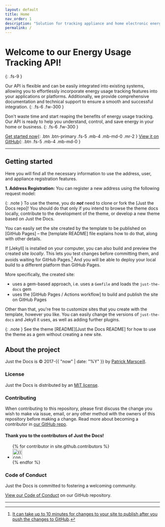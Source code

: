 ```yaml
---
layout: default
title: Home
nav_order: 1
description: "Solution for tracking appliance and home electronic energy use through web APIs"
permalink: /
---
```


# Welcome to our Energy Usage Tracking API!
{: .fs-9 }

Our API is flexible and can be easily integrated into existing systems, allowing you to effortlessly incorporate energy usage tracking features into your applications or platforms. Additionally, we provide comprehensive documentation and technical support to ensure a smooth and successful integration.
{: .fs-6 .fw-300 }

Don't waste time and start reaping the benefits of energy usage tracking. Our API is ready to help you understand, control, and save energy in your home or business.
{: .fs-6 .fw-300 }

[Get started now](#getting-started){: .btn .btn-primary .fs-5 .mb-4 .mb-md-0 .mr-2 }
[View it on GitHub][KIRGH Energy repo]{: .btn .fs-5 .mb-4 .mb-md-0 }

---

## Getting started

Here you will find all the necessary information to use the address, user, and appliance registration features.

**1. Address Registration:**
You can register a new address using the following request model:







{: .note }
To use the theme, you do ***not*** need to clone or fork the [Just the Docs repo]! You should do that only if you intend to browse the theme docs locally, contribute to the development of the theme, or develop a new theme based on Just the Docs.

You can easily set the site created by the template to be published on [GitHub Pages] – the [template README] file explains how to do that, along with other details.

If [Jekyll] is installed on your computer, you can also build and preview the created site *locally*. This lets you test changes before committing them, and avoids waiting for GitHub Pages.[^2] And you will be able to deploy your local build to a different platform than GitHub Pages.

More specifically, the created site:

- uses a gem-based approach, i.e. uses a `Gemfile` and loads the `just-the-docs` gem
- uses the [GitHub Pages / Actions workflow] to build and publish the site on GitHub Pages

Other than that, you're free to customize sites that you create with the template, however you like. You can easily change the versions of `just-the-docs` and Jekyll it uses, as well as adding further plugins.

{: .note }
See the theme [README][Just the Docs README] for how to use the theme as a gem without creating a new site.

## About the project

Just the Docs is &copy; 2017-{{ "now" | date: "%Y" }} by [Patrick Marsceill](http://patrickmarsceill.com).

### License

Just the Docs is distributed by an [MIT license](https://github.com/just-the-docs/just-the-docs/tree/main/LICENSE.txt).

### Contributing

When contributing to this repository, please first discuss the change you wish to make via issue,
email, or any other method with the owners of this repository before making a change. Read more about becoming a contributor in [our GitHub repo](https://github.com/just-the-docs/just-the-docs#contributing).

#### Thank you to the contributors of Just the Docs!

<ul class="list-style-none">
{% for contributor in site.github.contributors %}
  <li class="d-inline-block mr-1">
     <a href="{{ contributor.html_url }}"><img src="{{ contributor.avatar_url }}" width="32" height="32" alt="{{ contributor.login }}"></a>
  </li>
{% endfor %}
</ul>

### Code of Conduct

Just the Docs is committed to fostering a welcoming community.

[View our Code of Conduct](https://github.com/just-the-docs/just-the-docs/tree/main/index.md) on our GitHub repository.

----

[^1]: The [source file for this page] uses all three markup languages.

[^2]: [It can take up to 10 minutes for changes to your site to publish after you push the changes to GitHub](https://docs.github.com/en/pages/setting-up-a-github-pages-site-with-jekyll/creating-a-github-pages-site-with-jekyll#creating-your-site).

[KIRGH Energy repo]: https://github.com/bigois/kirgh-energy
[Swagger API]: https://petstore.swagger.io
